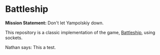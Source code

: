 # Battleship
**Mission Statement:** Don't let Yampolskiy down.

This repository is a classic implementation of the game, [Battleship](https://en.wikipedia.org/wiki/Battleship_(game)), using sockets.

Nathan says: This a test.
